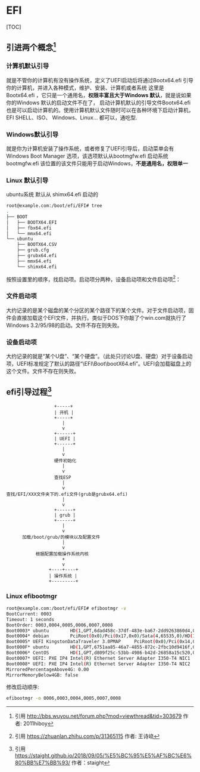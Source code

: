 # EFI

[TOC]

## 引进两个概念[^1]
### 计算机默认引导 
就是不管你的计算机有没有操作系统，定义了UEFI启动后将通过Bootx64.efi 引导你的计算机，并进入各种模式，维护、安装、计算机或者系统
这里是 Bootx64.efi ，它只是一个通用名，**权限丰富且大于Windows 默认**，就是说如果你的Windows 默认的启动文件不在了， 启动计算机默认的引导文件Bootx64.efi 也是可以启动计算机的。使用计算机默认文件随时可以在各种环境下启动计算机，EFI SHELL、ISO、 Windows、Linux... 都可以，通吃型.

### Windows默认引导
就是你为计算机安装了操作系统，或者修复了UEFI引导后，启动菜单会有 Windows Boot Manager 选项，该选项默认从bootmgfw.efi 启动系统 bootmgfw.efi  该位置的该文件只能用于启动Windows，**不是通用名，权限单一**

### Linux 默认引导
ubuntu系统 默认从 shimx64.efi 启动的
```sh
root@example.com:/boot/efi/EFI# tree
.
├── BOOT
│   ├── BOOTX64.EFI
│   ├── fbx64.efi
│   └── mmx64.efi
└── ubuntu
    ├── BOOTX64.CSV
    ├── grub.cfg
    ├── grubx64.efi
    ├── mmx64.efi
    └── shimx64.efi
```

按照设置里的顺序，找启动项。启动项分两种，设备启动项和文件启动项[^2]：
### 文件启动项
大约记录的是某个磁盘的某个分区的某个路径下的某个文件。对于文件启动项，固件会直接加载这个EFI文件，并执行。类似于DOS下你敲了个win.com就执行了Windows 3.2/95/98的启动。文件不存在则失败。

### 设备启动项
大约记录的就是“某个U盘”、“某个硬盘”。（此处只讨论U盘、硬盘）对于设备启动项，UEFI标准规定了默认的路径“\EFI\Boot\bootX64.efi”。UEFI会加载磁盘上的这个文件。文件不存在则失败。

## efi引导过程[^3]
```
                  +-----+
                  | 开机 |
                  +-----+
                     |
                     v
                  +------+
                  | UEFI |
                  +------+
                     |
                     v
                  硬件初始化
                     |
                     v
                  查找ESP
                     |
                     v
查找/EFI/XXX文件夹下的.efi文件(grub是grubx64.efi)
                     |
                     v
                  +------+
                  | grub |
                  +------+
                     |
                     v
      加载/boot/grub/的模块以及配置文件
                     |
                     v
           根据配置加载操作系统内核
                     +
                     v
                +----+----+
                | 操作系统 |
                +---------+
```

### Linux efibootmgr
```sh
root@example.com:/boot/efi/EFI# efibootmgr -v
BootCurrent: 0003
Timeout: 1 seconds
BootOrder: 0003,0004,0005,0006,0007,0008
Boot0003* ubuntu        HD(1,GPT,6dad458c-37df-483e-ba67-2dd9263860d4,0x800,0x100000)/File(\EFI\UBUNTU\SHIMX64.EFI)
Boot0004* debian        PciRoot(0x0)/Pci(0x17,0x0)/Sata(4,65535,0)/HD(1,GPT,2216d7e3-920b-41b7-b36d-ad7296ffc2fa,0x800,0x100000)/File(\EFI\debian\grubx64.efi)
Boot0005* UEFI KingstonDataTraveler 3.0PMAP     PciRoot(0x0)/Pci(0x14,0x0)/USB(17,0)N.....YM....R,Y.
Boot000F* ubuntu        HD(1,GPT,6751aa85-46a7-4855-872c-2fbc10d9416f,0x800,0x100000)/File(\EFI\ubuntu\shimx64.efi)
Boot0006* CentOS        HD(1,GPT,d809f25c-53bb-4986-b42d-26858a15c520,0x800,0x64000)/File(\EFI\centos\shimx64.efi)
Boot0007* UEFI: PXE IP4 Intel(R) Ethernet Server Adapter I350-T4 NIC1   PciRoot(0x3)/Pci(0x0,0x0)/Pci(0x0,0x0)/MAC(b496913c2ba4,0)/IPv4(0.0.0.00.0.0.0,0,0)..BO
Boot0008* UEFI: PXE IP4 Intel(R) Ethernet Server Adapter I350-T4 NIC2   PciRoot(0x3)/Pci(0x0,0x0)/Pci(0x0,0x1)/MAC(b496913c2ba5,0)/IPv4(0.0.0.00.0.0.0,0,0)..BO
MirroredPercentageAbove4G: 0.00
MirrorMemoryBelow4GB: false
```

修改启动顺序:
```sh
efibootmgr -o 0006,0003,0004,0005,0007,0008
```

[^1]: 引用 http://bbs.wuyou.net/forum.php?mod=viewthread&tid=303679 作者: 2011hiboy
[^2]: 引用 https://zhuanlan.zhihu.com/p/31365115 作者: 王诗峣
[^3]: 引用 https://staight.github.io/2018/09/05/%E5%BC%95%E5%AF%BC%E6%80%BB%E7%BB%93/ 作者：staight


